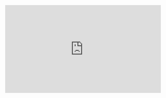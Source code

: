 <div style="width: 100%;"><div style="position: relative; padding-bottom: 56.25%; padding-top: 0; height: 0;"><iframe title="ESCAPE GAME" frameborder="0" width="1200" height="675" style="position: absolute; top: 0; left: 0; width: 100%; height: 100%;" src="https://view.genially.com/63c2f903fe2949001a36ccf9" type="text/html" allowscriptaccess="always" allowfullscreen="true" scrolling="yes" allownetworking="all"></iframe> </div> </div>
